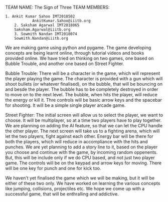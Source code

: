 TEAM NAME: The Sign of Three
TEAM MEMBERS:

	1. Ankit Kumar Sahoo IMT2018502
                AnkitKumar.Sahoo@iiitb.org
        2. Saksham Agarwal IMT2018065
		Saksham.Agarwal@iiitb.org
        3. Sowmith Nandan IMT2018074
		Sowmith.Nandan@iiitb.org

We are making game using python and pygame. The game developing concepts are being learnt online, through tutorial videos and books provided online. We have tried on thinking on two games, one  based on Bubble Trouble, and another one based on Street Fighter. 

Bubble Trouble: There will be a character in the game, which will represent the player playing the game. The character is provided with a gun which will shoot bullets (or whatever finalised), on the bubble, that will be bouncing on and besde the player. The bubble has to be completely destroyed in order to move on to the next level. The bubble, when hits the player, will reduce the energy or kill it. Thre controls will be basic arrow  keys and the spacebar for shooting. It will be a simple single player arcade game.

Street Fighter: The initial screen will allow us to select the player, we want to choose. It will be multiplayer, so at a time  two players have to play together. We are planning on adding the AI feature, so that we can let the CPU handle the other player. The next screen will take us to a fighting arena, which will let the two players, fight against each other. Energy bar will be there for both the players, which will reduce in accompliance with the hits and punches. We are yet planning to add a story line to it, based on the player you choose and continue with the game, by incoming random oppenents. But, this will be include only if we do CPU based, and not just two player game. The controls will be on the keypad and arrow keys for moving. There will be one key for punch and one for kick too.

We haven't yet finalised the game which we will be making, but it will be either of these two only. We have worked on learning the various concepts like jumping, collisions, projectiles etc. We hope we come up with a successful game, that will be enthralling and addictive. 

